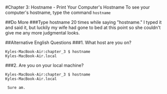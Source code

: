 #Chapter 3: Hostname - Print Your Computer's Hostname
To see your computer's hostname, type the command `hostname`

##Do More
###Type hostname 20 times while saying "hostname."
I typed it and said it, but luckily my wife had gone to bed at this point so she couldn't give me any more judgmental looks.

##Alternative English Questions
###1. What host are you on?
```  
Kyles-MacBook-Air:chapter_3 $ hostname 
Kyles-MacBook-Air.local
```
   
###2. Are you on your local machine?
```
Kyles-MacBook-Air:chapter_3 $ hostname 
Kyles-MacBook-Air.local
```
     Sure am.

